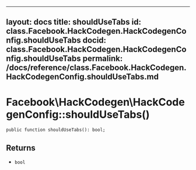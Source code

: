 
***

layout: docs
title: shouldUseTabs
id: class.Facebook.HackCodegen.HackCodegenConfig.shouldUseTabs
docid: class.Facebook.HackCodegen.HackCodegenConfig.shouldUseTabs
permalink: /docs/reference/class.Facebook.HackCodegen.HackCodegenConfig.shouldUseTabs.md
---







# Facebook\\HackCodegen\\HackCodegenConfig::shouldUseTabs()




``` Hack
public function shouldUseTabs(): bool;
```




## Returns




* ` bool `